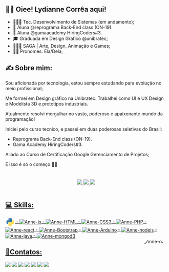 ## 🖖🏼 Oiee! Lydianne Corrêa aqui!

- 👩🏼‍💻 Tec. Desenvolvimento de Sistemas (em andamento);
- 💜 Aluna @reprograma Back-End class (ON-19).
- 💚 Aluna @gamaacademy HiringCoders#3.
- 🎓 Graduada em Design Grafico @unibratec;
- 👩🏼‍🎨 SAGA | Arte, Design, Animação e Games;
- 🧙‍♀️ Pronomes: Ela/Dela;
## ✍ Sobre mim:

Sou aficionada por tecnologia, estou sempre estudando para evolução no meio profissional;

Me formei em Design gráfico na Unibratec. Trabalhei como UI e UX Design e Modelista 3D e prototipos industriais.

Atualmente resolvi mergulhar no vasto, poderoso e apaixonante mundo da programação!

Iniciei pelo curso tecnico, e passei em duas poderosas seletivas do Brasil:

- Reprograma Back-End class (ON-19).
- Gama Academy HiringCoders#3.

Aliado ao Curso de Certificação Google Gerenciamento de Projetos;

E isso é só o começo 🙌🏼
#
<div align="center">
  <a href="(https://github.com/LydianneCorrea/)">
  <img height="140em" src="https://github-readme-stats.vercel.app/api?username=LydianneCorrea&show_icons=true&theme=tokyonight&hide_border=true&dahide_border=true&dainclude_all_commits=true&count_private=true"/>
 <img height= "140cm" src="http://github-readme-streak-stats.herokuapp.com?user=LydianneCorrea&theme=tokyonight&hide_border=true&date_format=n%2Fj%5B%2FY%5D&locale=pt-br"/>
  <img height="140em" src="https://github-readme-stats.vercel.app/api/top-langs/?username=LydianneCorrea&layout=compact&langs_count=7&theme=tokyonight&hide_border=true"/>
</div>  
  </div>
<div style="display: inline_block"><br>
  
## 💻 Skills:
  
  <img align="center" alt="Anne-Python" height="30" width="30" src="https://raw.githubusercontent.com/devicons/devicon/master/icons/python/python-original.svg">
  -
  <img align="center" alt="Anne-js" height="30" width="30"<img src="https://cdn.jsdelivr.net/gh/devicons/devicon/icons/javascript/javascript-original.svg" />
  -
   <img align="center" alt="Anne-HTML" height="30" width="30"<img src="https://cdn.jsdelivr.net/gh/devicons/devicon/icons/html5/html5-original.svg" />
  -
  <img align="center" alt="Anne-CSS3" height="30" width="30"<img src="https://cdn.jsdelivr.net/gh/devicons/devicon/icons/css3/css3-plain.svg" />
  -
  <img align="center" alt="Anne-PHP" height="30" width="30"<img src="https://cdn.jsdelivr.net/gh/devicons/devicon/icons/php/php-plain.svg" />
  -
  <img align="center" alt="Anne-react" height="30" width="30"<img src="https://cdn.jsdelivr.net/gh/devicons/devicon/icons/react/react-original.svg" />
  -
  <img align="center" alt="Anne-Bootstrap" height="30" width="30"<img src="https://cdn.jsdelivr.net/gh/devicons/devicon/icons/bootstrap/bootstrap-plain.svg" />
  -
  <img align="center" alt="Anne-Arduino" height="30" width="30"<img src="https://cdn.jsdelivr.net/gh/devicons/devicon/icons/arduino/arduino-original.svg" />
  -
  <img align="center" alt="Anne-nodejs" height="30" width="30"<img src="https://cdn.jsdelivr.net/gh/devicons/devicon/icons/nodejs/nodejs-plain.svg">
  -
  <img align="center" alt="Anne-java" height="30" width="30"<img src="https://cdn.jsdelivr.net/gh/devicons/devicon/icons/java/java-original.svg" />
  -
  <img align="center" alt="Anne-mongodB" height="30" width="30"<img src="https://cdn.jsdelivr.net/gh/devicons/devicon/icons/mongodb/mongodb-plain.svg" />      
  <br>
<img align="right" alt="Anne-doll" height="200" style="border-radius:50px;" src="https://picrew.me/shareImg/org/202210/338224_pMFIogY6.png">
</div>
  
</div>

## 📌Contatos:
<div> 
  <a href="https://www.linkedin.com/in/lydiannecorrea" target="_blank"><img src="https://img.shields.io/badge/-LinkedIn-%230077B5?style=for-the-badge&logo=linkedin&logoColor=white" target="_blank"></a>
  <a href = "mailto:lydianne.correa2@gmail.com"><img src="https://img.shields.io/badge/Gmail-D14836?style=for-the-badge&logo=gmail&logoColor=white" target="_blank"></a>
  <a href="https://replit.com/" target="_blank"><img src="https://img.shields.io/badge/replit-667881?style=for-the-badge&logo=replit&logoColor=white" target="_blank"></a>
  <a href="https://www.behance" target="_blank"><img src="https://img.shields.io/badge/-Behance-blue?style=for-the-badge&logo=behance&logoColor=white" target="_blank"></a>
  <a href="https://slack" target="_blank"><img src="https://img.shields.io/badge/Slack-4A154B?style=for-the-badge&logo=slack&logoColor=white" target="_blank"></a>
  <a href="https://discord.gg/lydianne.correa#9808" target="_blank"><img src="https://img.shields.io/badge/Discord-7289DA?style=for-the-badge&logo=discord&logoColor=white" target="_blank"></a>
   <a href="https://instagram.com/" target="_blank"><img src="https://img.shields.io/badge/-Instagram-%23E4405F?style=for-the-badge&logo=instagram&logoColor=white" target="_blank"></a>
</div>


